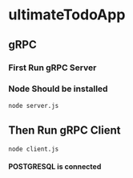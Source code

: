 # ultimateTodoApp
## gRPC
### First Run gRPC Server 
### Node Should be installed
```
node server.js
```
## Then Run gRPC Client

```
node client.js
```
#### POSTGRESQL is connected
